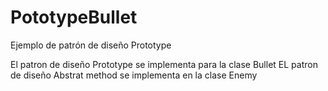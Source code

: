 # PototypeBullet
Ejemplo de patrón de diseño Prototype

El patron de diseño Prototype se implementa para la clase Bullet
EL patron de diseño Abstrat method se implementa en la clase Enemy
